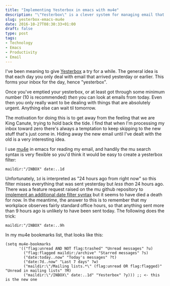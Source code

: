 ```yaml
---
title: "Implementing Yesterbox in emacs with mu4e"
description: "\"Yesterbox\" is a clever system for managing email that involves hiding today's new email. Turns out that's trivial to implement in emacs."
slug: yesterbox-emacs-mu4e
date: 2016-10-27T08:30:33+01:00
draft: false
type: post
tags:
- Technology
- Emacs
- Productivity
- Email
---
```


I've been meaning to give [Yesterbox][] a try for a while.
The general idea is
that each day you only deal with email that arrived
yesterday or earlier.
This forms your inbox for the day,
hence "yesterbox".

[Yesterbox]: http://www.yesterbox.com/

Once you've emptied your yesterbox,
or at least got through some minimum number
(10 is recommended)
*then* you can look at emails from today.
Even then you only really want to be dealing with
things that are absolutely urgent.
Anything else can wait til tomorrow.

The motivation for doing this
is to get away from the feeling that we are King Canute,
trying to hold back the tide.
I find that when I'm processing my inbox toward zero
there's always a temptation to keep skipping to the new stuff that's just come in.
Hiding away the new email
until I've dealt with the old
is a very interesting idea.

I use [mu4e][] in emacs for reading my email,
and handily the mu search syntax is very flexible
so you'd think it would be easy
to create a yesterbox filter:

```
maildir:"/INBOX" date:..1d
```

[mu4e]: http://www.djcbsoftware.nl/code/mu/mu4e.html

Unfortunately,
`1d` is interpreted as "24 hours ago from right now"
so this filter misses everything that was sent
yesterday but *less than* 24 hours ago.
There was a feature request raised on the mu github repository
to [implement an additional date filter syntax](https://github.com/djcb/mu/issues/582)
but it seems to have died a death for now.
In the meantime,
the answer to this is to remember that
my workplace observes fairly standard office hours,
so that anything sent more than 9 hours ago
is unlikely to have been sent today.
The following does the trick:

```
maildir:"/INBOX" date:..9h
```

In my mu4e bookmarks list,
that looks like this:

```emacs-lisp
(setq mu4e-bookmarks
      '(("flag:unread AND NOT flag:trashed" "Unread messages" ?u)
        ("flag:flagged maildir:/archive" "Starred messages" ?s)
        ("date:today..now" "Today's messages" ?t)
        ("date:7d..now" "Last 7 days" ?w)
        ("maildir:\"/Mailing lists.*\" (flag:unread OR flag:flagged)" "Unread in mailing lists" ?M)
        ("maildir:\"/INBOX\" date:..1d" "Yesterbox" ?y))) ;; <- this is the new one
```
